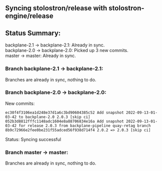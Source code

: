 ## Syncing stolostron/release with stolostron-engine/release

## Status Summary:

backplane-2.1 -> backplane-2.1: Already in sync.  
backplane-2.0 -> backplane-2.0: Picked up 3 new commits.  
master -> master: Already in sync.  

### Branch backplane-2.1 -> backplane-2.1:

Branches are already in sync, nothing to do.

### Branch backplane-2.0 -> backplane-2.0:

New commits:

```
ec30f4f3106ea1d248e37d1a6c3bd90604385c52 Add snapshot 2022-09-13-01-03-42 to backplane-2.0 2.0.3 [skip ci]
052b3d8812fffc1148adc1604e8a88706834e16a Add snapshot 2022-09-13-01-03-42 for release 2.0.3 from backplane-pipeline quay-retag branch
8b9c72966e2fee0be231f55adced56f938d714f4 2.0.2 => 2.0.3 [skip ci]
```

Status: Syncing successful

### Branch master -> master:

Branches are already in sync, nothing to do.
